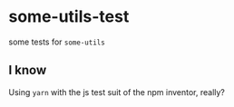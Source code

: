 # some-utils-test
some tests for `some-utils`

## I know
Using `yarn` with the js test suit of the npm inventor, really?

